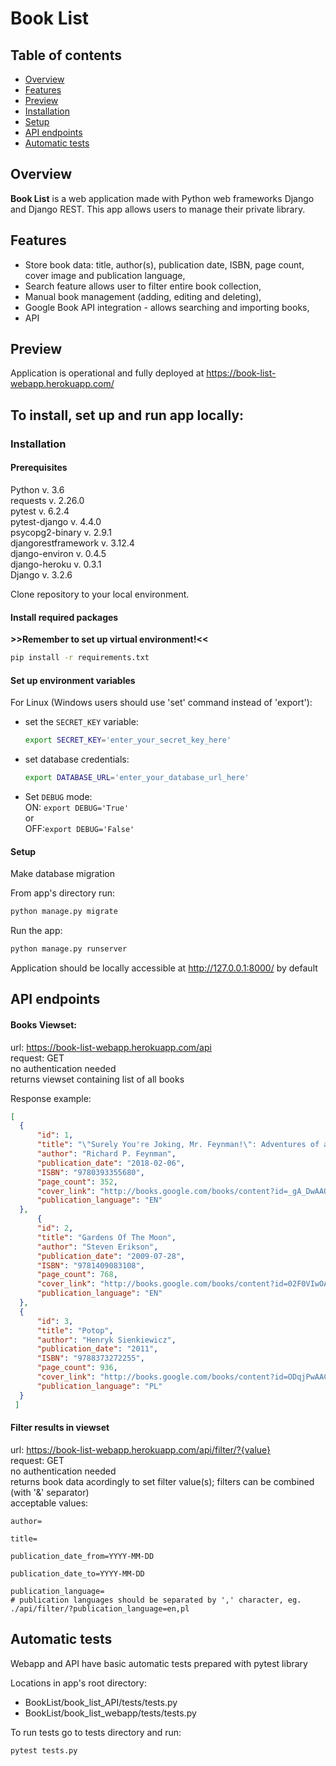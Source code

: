 # Book List

## Table of contents
* [Overview](#overview)
* [Features](#features)
* [Preview](#preview)  
* [Installation](#installation)
* [Setup](#setup)
* [API endpoints](#api-endpoints)
* [Automatic tests](#auto-tests)

<a name="overview"></a>
## Overview
**Book List** is a web application made with Python web frameworks Django and Django REST.
This app allows users to manage their private library.

<a name="main features"></a>
## Features

- Store book data: title, author(s), publication date, ISBN, page count, cover image and publication language,
- Search feature allows user to filter entire book collection,
- Manual book management (adding, editing and deleting),
- Google Book API integration - allows searching and importing books,
- API  

<a name="preview"></a>
## Preview
Application is operational and fully deployed at https://book-list-webapp.herokuapp.com/

## To install, set up and run app locally:
<a name="installation"></a>
### Installation

#### Prerequisites

Python v. 3.6\
requests v. 2.26.0\
pytest v. 6.2.4\
pytest-django v. 4.4.0\
psycopg2-binary v. 2.9.1\
djangorestframework v. 3.12.4\
django-environ v. 0.4.5\
django-heroku v. 0.3.1\
Django v. 3.2.6

Clone repository to your local environment.

#### Install required packages
**>>Remember to set up virtual environment!<<**

```bash
pip install -r requirements.txt
```

#### Set up environment variables

For Linux (Windows users should use 'set' command instead of 'export'):
- set the `SECRET_KEY` variable:
  ```bash 
  export SECRET_KEY='enter_your_secret_key_here'
  ```  

- set database credentials:
  ```bash
  export DATABASE_URL='enter_your_database_url_here'
  ``` 
  
- Set `DEBUG` mode:\
ON: `export DEBUG='True'`\
or\
OFF:`export DEBUG='False'`

<a name="setup"></a>
#### Setup

Make database migration

From app's directory run:
```bash
python manage.py migrate
```

Run the app:
```bash
python manage.py runserver
```
Application should be locally accessible at http://127.0.0.1:8000/ by default

<a name="api-endpoints"></a>
## API endpoints
#### Books Viewset:
  url: https://book-list-webapp.herokuapp.com/api \
  request: GET\
  no authentication needed\
  returns viewset containing list of all books 
  
  Response example:
  ```json
  [
    {
        "id": 1,
        "title": "\"Surely You're Joking, Mr. Feynman!\": Adventures of a Curious Character",
        "author": "Richard P. Feynman",
        "publication_date": "2018-02-06",
        "ISBN": "9780393355680",
        "page_count": 352,
        "cover_link": "http://books.google.com/books/content?id=_gA_DwAAQBAJ&printsec=frontcover&img=1&zoom=1&edge=curl&source=gbs_api",
        "publication_language": "EN"
    },
        {
        "id": 2,
        "title": "Gardens Of The Moon",
        "author": "Steven Erikson",
        "publication_date": "2009-07-28",
        "ISBN": "9781409083108",
        "page_count": 768,
        "cover_link": "http://books.google.com/books/content?id=02F0VIwOACsC&printsec=frontcover&img=1&zoom=1&edge=curl&source=gbs_api",
        "publication_language": "EN"
    },
    {
        "id": 3,
        "title": "Potop",
        "author": "Henryk Sienkiewicz",
        "publication_date": "2011",
        "ISBN": "9788373272255",
        "page_count": 936,
        "cover_link": "http://books.google.com/books/content?id=ODqjPwAACAAJ&printsec=frontcover&img=1&zoom=1&source=gbs_api",
        "publication_language": "PL"
    }
   ]
  ```

#### Filter results in viewset
  
  url: https://book-list-webapp.herokuapp.com/api/filter/?{value} \
  request: GET\
  no authentication needed\
  returns book data acordingly to set filter value(s); filters can be combined (with '&' separator) \
  acceptable values:
  ```
  author=
  ```
  ```
  title=
  ```
  ```
  publication_date_from=YYYY-MM-DD
  ```
  ```
  publication_date_to=YYYY-MM-DD
  ```
  ```
  publication_language=
  # publication languages should be separated by ',' character, eg. ./api/filter/?publication_language=en,pl
  ```

<a name="auto-tests"></a>
## Automatic tests

Webapp and API have basic automatic tests prepared with pytest library

Locations in app's root directory: 
- BookList/book_list_API/tests/tests.py
- BookList/book_list_webapp/tests/tests.py

To run tests go to tests directory and run:
```bash
pytest tests.py
```
